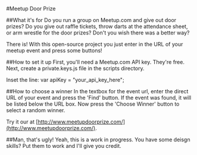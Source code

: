 #Meetup Door Prize

##What it's for
Do you run a group on Meetup.com and give out door prizes?  Do you give out raffle tickets, throw darts at the attendance sheet, or arm wrestle for the door prizes?
Don't you wish there was a better way?

There is!  With this open-source project you just enter in the URL of your meetup event and press some buttons!

##How to set it up
First, you'll need a Meetup.com API key.  They're free.
Next, create a private.keys.js file in the scripts directory.

Inset the line: var apiKey = "your_api_key_here";

##How to choose a winner
In the textbox for the event url, enter the direct URL of your event and press the 'Find' button.
If the event was found, it will be listed below the URL box.
Now press the 'Choose Winner' button to select a random winner.

Try it our at [http://www.meetupdoorprize.com/](http://www.meetupdoorprize.com/).

##Man, that's ugly!
Yeah, this is a work in progress.  You have some deisgn skills?  Put them to work and I'll give you credit.